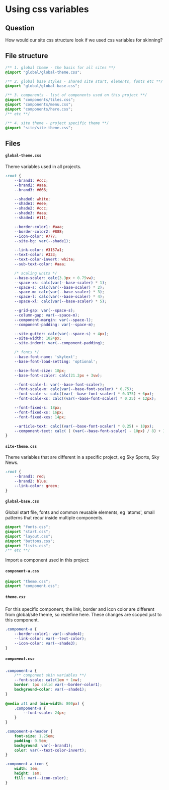 # Using css variables

## Question
How would our site css structure look if we used css variables for skinning?

## File structure
```css
/** 1. global theme - the basis for all sites **/
@import "global/global-theme.css";

/** 2. global base styles - shared site start, elements, fonts etc **/
@import "global/global-base.css";

/** 3. components - list of components used on this project **/
@import "components/tiles.css";
@import "components/menu.css";
@import "components/hero.css";
/** etc **/

/** 4. site theme - project specific theme **/
@import "site/site-theme.css";
```

## Files
#### `global-theme.css` 
Theme variables used in all projects. 
```css
:root {
    --brand1: #ccc;
    --brand2: #aaa;
    --brand3: #666;

    --shade0: white;
    --shade1: #eee;
    --shade2: #ccc;
    --shade3: #aaa;
    --shade4: #111;

    --border-color1: #aaa;
    --border-color2: #888;
    --icon-color: #777;
    --site-bg: var(--shade1);

    --link-color: #3157a1;
    --text-color: #333;
    --text-color-invert: white;
    --sub-text-color: #aaa;

    /* scaling units */
    --base-scaler: calc(3.3px + 0.75vw);
    --space-xs: calc(var(--base-scaler) * 1);
    --space-s: calc(var(--base-scaler) * 2); 
    --space-m: calc(var(--base-scaler) * 3);
    --space-l: calc(var(--base-scaler) * 4);
    --space-xl: calc(var(--base-scaler) * 5);

    --grid-gap: var(--space-s);
    --column-gap: var(--space-m);
    --component-margin: var(--space-l);
    --component-padding: var(--space-m);

    --site-gutter: calc(var(--space-s) + 4px);
    --site-width: 1024px;
    --site-indent: var(--component-padding);

    /* fonts */
    --base-font-name: 'skytext';
    --base-font-load-setting: 'optional';

    --base-font-size: 18px;
    --base-font-scaler: calc(21.2px + 3vw);

    --font-scale-l: var(--base-font-scaler);
    --font-scale-m: calc(var(--base-font-scaler) * 0.75);
    --font-scale-s: calc((var(--base-font-scaler) * 0.375) + 6px);
    --font-scale-xs: calc((var(--base-font-scaler) * 0.25) + 12px);

    --font-fixed-s: 18px;
    --font-fixed-xs: 16px;
    --font-fixed-xxs: 14px;

    --article-text: calc((var(--base-font-scaler) * 0.25) + 10px);
    --component-text: calc( ( (var(--base-font-scaler) - 10px) / 8) + 13.25px);
}
```
#### `site-theme.css`
Theme variables that are different in a specific project, eg Sky Sports, Sky News.
```css
:root {
    --brand1: red;
    --brand2: blue;
    --link-color: green;
}
```
#### `global-base.css`
Global start file, fonts and common reusable elements, eg 'atoms', small patterns that recur inside multiple components.
```css
@import "fonts.css";
@import "start.css";
@import "layout.css";
@import "buttons.css";
@import "lists.css";
/** etc **/
```
Import a component used in this project:
#### `component-a.css`
```css
@import "theme.css";
@import "component.css";
```
##### `theme.css`
For this specific component, the link, border and icon color are different from global/site theme, so redefine here. These changes are scoped just to this component.
```css
.component-a {
    --border-color1: var(--shade4);
    --link-color: var(--text-color);
    --icon-color: var(--shade3);
}
```
#####  `component.css`
```css
.component-a {
    /** component skin variables **/
    --font-scale: calc(1em + 1vw);
    border: 1px solid var(--border-color1);
    background-color: var(--shade1);
}
	
@media all and (min-width: 800px) {
    .component-a {
        --font-scale: 24px;
    }
}

.component-a-header {
    font-size: 1.25em;
    padding: 0.5em;
    background: var(--brand1);
    color: var(--text-color-invert);
}

.component-a-icon {
    width: 1em;
    height: 1em;
    fill: var(--icon-color);
}
```
